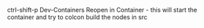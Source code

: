 ctrl-shift-p Dev-Containers Reopen in Container - this will start the container and try to colcon build the nodes in src
